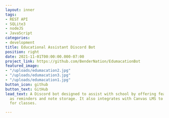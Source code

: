 ```yaml
---
layout: inner
tags:
- REST API
- SQLite3
- nodeJS
- JavaScript
categories:
- development
title: Educational Assistant Discord Bot
position: right
date: 2021-11-01T00:00:00.000-07:00
project_link: https://github.com/BenderNation/EdumacationBot
featured_image:
- "/uploads/edumacation2.jpg"
- "/uploads/edumacation3.jpg"
- "/uploads/edumacation1.jpg"
button_icon: github
button_text: GitHub
lead_text: A Discord bot designed to assist with school by offering features such
  as reminders and note storage. It also integrates with Canvas LMS to show grades
  for classes.

---
```

